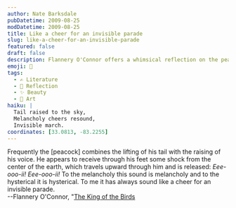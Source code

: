 ```yaml
---
author: Nate Barksdale
pubDatetime: 2009-08-25
modDatetime: 2009-08-25
title: Like a cheer for an invisible parade
slug: like-a-cheer-for-an-invisible-parade
featured: false
draft: false
description: Flannery O'Connor offers a whimsical reflection on the peacock's call and the emotions it evokes.
emoji: 🦚
tags:
  - ✍️ Literature
  - 🌅 Reflection
  - ✨ Beauty
  - 🎨 Art
haiku: |
  Tail raised to the sky,  
  Melancholy cheers resound,  
  Invisible march.
coordinates: [33.0813, -83.2255]
---
```


Frequently the [peacock] combines the lifting of his tail with the raising of his voice. He appears to receive through his feet some shock from the center of the earth, which travels upward through him and is released: _Eee-ooo-ii! Eee-ooo-ii!_ To the melancholy this sound is melancholy and to the hysterical it is hysterical. To me it has always sound like a cheer for an invisible parade.  
--Flannery O'Connor, "[The King of the Birds](https://www.google.com/search?q=%22The%20King%20of%20the%20Birds%22%20amazon.com)
